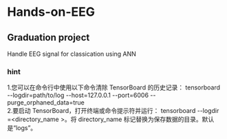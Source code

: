 # Hands-on-EEG
## Graduation project
Handle EEG signal for classication using ANN

### hint 
1.您可以在命令行中使用以下命令清除 TensorBoard 的历史记录：
tensorboard --logdir=path/to/log --host=127.0.0.1 --port=6006 --purge_orphaned_data=true <br>
2.要启动 TensorBoard，打开终端或命令提示符并运行： tensorboard --logdir =<directory_name >。将 directory_name 标记替换为保存数据的目录。默认是“logs”。